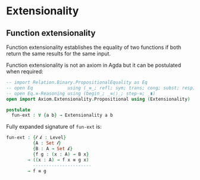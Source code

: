 # Extensionality

## Function extensionality

Function extensionality establishes the equality of two functions if both return the same results for the same input.

Function extensionality is not an axiom in Agda but it can be postulated when required:

```agda hs
-- import Relation.Binary.PropositionalEquality as Eq
-- open Eq             using (_≡_; refl; sym; trans; cong; subst; resp)
-- open Eq.≡-Reasoning using (begin_; _≡⟨⟩_; step-≡; _∎)
open import Axiom.Extensionality.Propositional using (Extensionality)

postulate
  fun-ext : ∀ {a b} → Extensionality a b
```

Fully expanded signature of `fun-ext` is:

```agda hs
fun-ext : {𝓁 𝓀 : Level}
          {A : Set 𝓁}
          {B : A → Set 𝓀}
          {f g : (x : A) → B x}
        → ((x : A) → f x ≡ g x)
          ----------------------
        → f ≡ g
```
